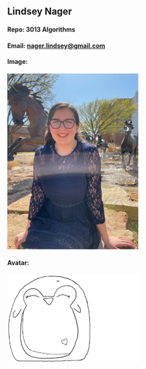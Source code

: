 ## Lindsey Nager

#### Repo: 3013 Algorithms

#### Email: [nager.lindsey@gmail.com](url)

#### Image:

<img src="./Pictures/Professional Photo.jpeg" width="300">

#### Avatar:

<img src="./Pictures/image.png" width="300">
